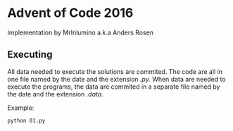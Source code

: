 # Advent of Code 2016

Implementation by MrInlumino a.k.a Anders Rosen


## Executing

All data needed to execute the solutions are commited. The code are all in one file named by the date and the extension *.py.* When data are needed to execute the programs, the data are commited in a separate file named by the date and the extension *.data*. 

Example: 
```
python 01.py

```

